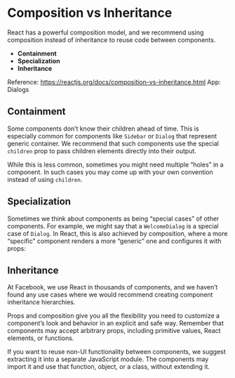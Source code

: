 # Composition vs Inheritance

React has a powerful composition model, and we recommend using composition instead of inheritance to reuse code between components.

- **Containment**
- **Specialization**
- **Inheritance**

Reference: https://reactjs.org/docs/composition-vs-inheritance.html
App: Dialogs

## Containment

Some components don’t know their children ahead of time. This is especially common for components like `Sidebar` or `Dialog` that represent generic container. We recommend that such components use the special `children` prop to pass children elements directly into their output.

While this is less common, sometimes you might need multiple “holes” in a component. In such cases you may come up with your own convention instead of using `children`.

## Specialization

Sometimes we think about components as being “special cases” of other components. For example, we might say that a `WelcomeDialog` is a special case of `Dialog`. In React, this is also achieved by composition, where a more “specific” component renders a more “generic” one and configures it with props:

## Inheritance

At Facebook, we use React in thousands of components, and we haven’t found any use cases where we would recommend creating component inheritance hierarchies.

Props and composition give you all the flexibility you need to customize a component’s look and behavior in an explicit and safe way. Remember that components may accept arbitrary props, including primitive values, React elements, or functions.

If you want to reuse non-UI functionality between components, we suggest extracting it into a separate JavaScript module. The components may import it and use that function, object, or a class, without extending it.
